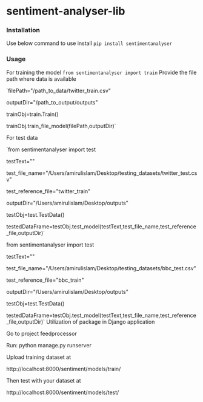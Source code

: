 # sentiment-analyser-lib

### Installation
Use below command to use install 
`pip install sentimentanalyser`

### Usage

For training the model
`from sentimentanalyser import train`
Provide the file path where data is available

`filePath="/path_to_data/twitter_train.csv"

outputDir="/path_to_output/outputs"

trainObj=train.Train()

trainObj.train_file_model(filePath,outputDir)`

For test data

`from sentimentanalyser import test

testText=""

test_file_name="/Users/amirulislam/Desktop/testing_datasets/twitter_test.csv"

test_reference_file="twitter_train"

outputDir="/Users/amirulislam/Desktop/outputs"

testObj=test.TestData()

testedDataFrame=testObj.test_model(testText,test_file_name,test_reference_file,outputDir)`

from sentimentanalyser import test

testText=""

test_file_name="/Users/amirulislam/Desktop/testing_datasets/bbc_test.csv"

test_reference_file="bbc_train"

outputDir="/Users/amirulislam/Desktop/outputs"

testObj=test.TestData()

testedDataFrame=testObj.test_model(testText,test_file_name,test_reference_file,outputDir)`
Utilization of package in Django application

Go to project feedprocessor

Run: python manage.py runserver

Upload training dataset at

http://localhost:8000/sentiment/models/train/

Then test with your dataset at

http://localhost:8000/sentiment/models/test/
